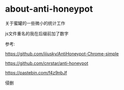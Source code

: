 # about-anti-honeypot
关于蜜罐的一些微小的统计工作

js文件重名的我在后缀前加了数字

参考:

https://github.com/iiiusky/AntiHoneypot-Chrome-simple

https://github.com/cnrstar/anti-honeypot

https://pastebin.com/f4z9nbJf

侵删
